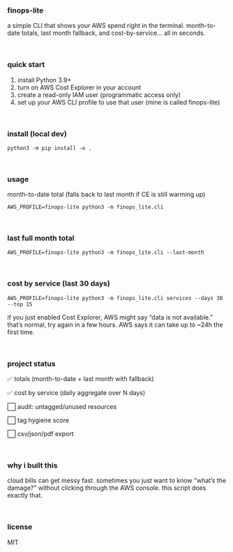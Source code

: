 ### finops-lite

a simple CLI that shows your AWS spend right in the terminal.
month-to-date totals, last month fallback, and cost-by-service... all in seconds.

&nbsp;
### quick start

1. install Python 3.9+
2. turn on AWS Cost Explorer in your account
3. create a read-only IAM user (programmatic access only)
4. set up your AWS CLI profile to use that user (mine is called finops-lite)

&nbsp;
### install (local dev)
 ``` 
python3 -m pip install -e .
 ``` 

&nbsp;
### usage

month-to-date total (falls back to last month if CE is still warming up)

 ``` 
AWS_PROFILE=finops-lite python3 -m finops_lite.cli
 ``` 

&nbsp;
### last full month total

 ``` 
AWS_PROFILE=finops-lite python3 -m finops_lite.cli --last-month
 ``` 

&nbsp;
### cost by service (last 30 days)

 ``` 
AWS_PROFILE=finops-lite python3 -m finops_lite.cli services --days 30 --top 15
 ``` 

if you just enabled Cost Explorer, AWS might say “data is not available.”
that’s normal, try again in a few hours. AWS says it can take up to ~24h the first time.

&nbsp;
### project status
✅ totals (month-to-date + last month with fallback)

✅ cost by service (daily aggregate over N days)

⬜ audit: untagged/unused resources

⬜ tag hygiene score

⬜ csv/json/pdf export

&nbsp;
### why i built this
cloud bills can get messy fast.
sometimes you just want to know "what’s the damage?" without clicking through the AWS console.
this script does exactly that.

&nbsp;
### license
MIT
